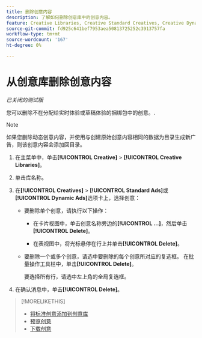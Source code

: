 ```yaml
---
title: 删除创意内容
description: 了解如何删除创意库中的创意内容。
feature: Creative Libraries, Creative Standard Creatives, Creative Dynamic Creatives
source-git-commit: fd925c641bef7953aea50813725252c3913757fa
workflow-type: tm+mt
source-wordcount: '167'
ht-degree: 0%

---
```


# 从创意库删除创意内容

*已关闭的测试版*

您可以删除不在分配给实时体验或草稿体验的捆绑包中的创意。<!-- verify if we can have child creative variations anymore:  , and that doesn't have child creative variations in a bundle that's assigned to a live or draft experience  -->.<!-- Add an x-ref to experience statuses, or an about page??  --> <!-- add with an x-ref once this feature is added:  If a creative is assigned to a live experience, then remove it from the experience before you continue. -->

>[!NOTE]
>
>如果您删除动态创意内容，并使用与创建原始创意内容相同的数据为目录生成新广告，则该创意内容会添加回目录。

1. 在主菜单中，单击&#x200B;**[!UICONTROL Creative]** > **[!UICONTROL Creative Libraries]**。

1. 单击库名称。

1. 在&#x200B;**[!UICONTROL Creatives]** > **[!UICONTROL Standard Ads]**&#x200B;或&#x200B;**[!UICONTROL Dynamic Ads]**&#x200B;选项卡上，选择创意：

   * 要删除单个创意，请执行以下操作：

      * 在卡片视图中，单击创意名称旁边的&#x200B;**[!UICONTROL ...]**，然后单击&#x200B;**[!UICONTROL Delete]**。

      * 在表视图中，将光标悬停在行上并单击&#x200B;**[!UICONTROL Delete]**。

   * 要删除一个或多个创意，请选中要删除的每个创意所对应的复选框。 在批量操作工具栏中，单击&#x200B;**[!UICONTROL Delete]**。

     要选择所有行，请选中左上角的全局复选框。

1. 在确认消息中，单击&#x200B;**[!UICONTROL Delete]**。

>[!MORELIKETHIS]
>
>* [将标准创意添加到创意库](creative-add-standard.md)
>* [预览创意](creative-preview.md)
>* [下载创意](creative-download.md)
